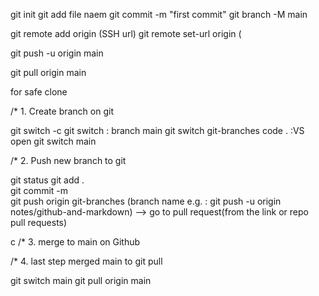 <git to github Push>

git init
git add file naem
git commit -m "first commit"
git branch -M main

git remote add origin (SSH url)
git remote set-url origin (

git push -u origin main

<git to github Pull>

git pull origin main

<Branch> for safe clone

/\* 1. Create branch on git

git switch -c <name of the brach which want to create>
git switch <name of the branch> : branch main
git switch git-branches
code . :VS open
git switch main

/\* 2. Push new branch to git

git status
git add .  
git commit -m  
git push origin git-branches (branch name e.g. : git push -u origin notes/github-and-markdown)
--> go to pull request(from the link or repo pull requests)

c
/\* 3. merge to main on Github

/\* 4. last step merged main to git pull

git switch main
git pull origin main
